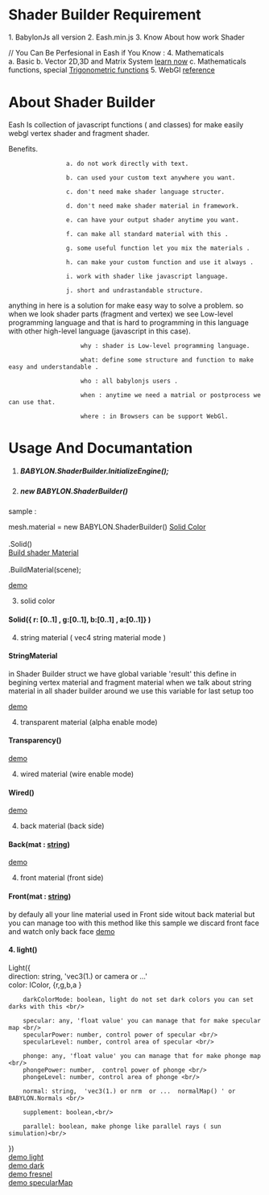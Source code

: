  <h1 >Shader Builder Requirement</h1>
  1. BabylonJs all version 
  2. Eash.min.js
  3. Know About how work Shader 
  
  // You Can Be Perfesional in Eash if You Know :</div>
  4. Mathematicals  
    a. Basic
    b. Vector 2D,3D and Matrix System <a   href="https://en.wikipedia.org/wiki/Vector_(mathematics_and_physics)">learn now</a>
    c. Mathematicals functions, special <a   href="https://en.wikipedia.org/wiki/Trigonometric_functions">Trigonometric functions</a> 
  5. WebGl <a  href="http://mew.cx/glsl_quickref.pdf">reference</a> 

  <h1 >About Shader Builder </h1> 
  
  Eash Is collection of javascript functions ( and classes) for make easily webgl vertex shader and fragment shader. 
  
      
      
  Benefits. 
  
                    a. do not work directly with text. 
                    
                    b. can used your custom text anywhere you want.
                    
                    c. don't need make shader language structer.
                    
                    d. don't need make shader material in framework.
                    
                    e. can have your output shader anytime you want.
                    
                    f. can make all standard material with this .
                    
                    g. some useful function let you mix the materials .
                    
                    h. can make your custom function and use it always .
                    
                    i. work with shader like javascript language.
                    
                    j. short and undrastandable structure.
                    
                  

 anything in here is a solution for make easy way to solve a problem.
  so when we look shader parts (fragment and vertex) we see Low-level programming language and that is hard to programming in this language with other high-level language (javascript in this case).
  
                        why : shader is Low-level programming language. 
                     
                        what: define some structure and function to make easy and understandable .
                        
                        who : all babylonjs users . 
                        
                        when : anytime we need a matrial or postprocess we can use that.
                        
                        where : in Browsers can be support WebGl. 
                        
 <h1>Usage And Documantation</h1>
 

  
 1. <h5  >BABYLON.ShaderBuilder.InitializeEngine();</h5> 

 
 2. <h5>new BABYLON.ShaderBuilder()</h5>
 
 sample :
 
 mesh.material =    new BABYLON.ShaderBuilder() 
  <a href="#Solid"> Solid Color <a><br/>           
  .Solid()       
  <a href="#BuildMaterial"> Build shader Material <a><br/>  
 	.BuildMaterial(scene);                  
 
 <a href="http://www.babylonjs-playground.com/#13MIIE#8" >demo</a>
 
 3. solid color
 <h4 id="Solid">Solid({ r: [0..1] , g:[0..1], b:[0..1] , a:[0..1]} )</h4> 

 4. string material  ( vec4 string material mode )
 <h4 id="StringMaterial">StringMaterial</h4> 
 in Shader Builder struct we have global variable 'result'
this define in begining vertex material and fragment material
when we talk about string material in all shader builder around we use this variable for last setup too  

 <a href="http://www.babylonjs-playground.com/#13MIIE#11" >demo</a>
 
 
 4. transparent material (alpha enable mode)
 <h4 id="Transparency">Transparency()</h4> 
 <a href="http://www.babylonjs-playground.com/#13MIIE#9" >demo</a>
 
 4. wired material (wire enable mode)
 <h4 id="Wired">Wired()</h4> 
 <a href="http://www.babylonjs-playground.com/#13MIIE#10" >demo</a>
  
 4. back material (back side)
 <h4 id="Back">Back(mat : <a href="#StringMaterial">string</a>)</h4> 
 <a href="http://www.babylonjs-playground.com/#13MIIE#11" >demo</a>
 
 4. front material (front side)
 <h4 id="Front">Front(mat : <a href="#StringMaterial">string</a>)</h4> 
by defauly all your line material used in Front side witout back material 
but you can manage too with this method like this sample we discard front face and watch only back face
 <a href="http://www.babylonjs-playground.com/#13MIIE#11" >demo</a>
 
<h4 id="Light"> 4. light()</h4>
 Light({ <br/>
        direction: string,  'vec3(1.) or camera  or ...'<br/>
        color: IColor, {r,g,b,a }<br/>

        darkColorMode: boolean, light do not set dark colors you can set darks with this <br/> 
        
        specular: any, 'float value' you can manage that for make specular map <br/>
        specularPower: number, control power of specular <br/>
        specularLevel: number, control area of specular <br/>
        
        phonge: any, 'float value' you can manage that for make phonge map <br/>
        phongePower: number,  control power of phonge <br/>
        phongeLevel: number, control area of phonge <br/>
      
        normal: string,  'vec3(1.) or nrm  or ...  normalMap() ' or  BABYLON.Normals <br/>
 
        supplement: boolean,<br/>
        
        parallel: boolean, make phonge like parallel rays ( sun simulation)<br/>

})  
 <a href="http://www.babylonjs-playground.com/#13MIIE#12" >demo light</a><br>
 <a href="http://www.babylonjs-playground.com/#13MIIE#13" >demo dark</a><br>
 <a href="http://www.babylonjs-playground.com/#13MIIE#14" >demo fresnel</a><br>
 <a href="http://www.babylonjs-playground.com/#13MIIE#15" >demo specularMap</a><br>
 

 
